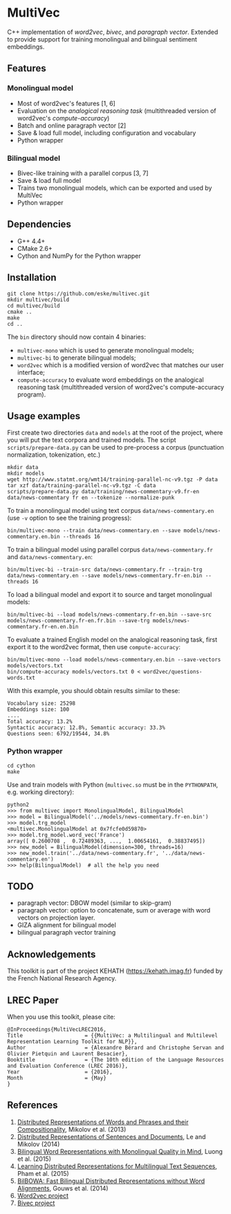 # MultiVec
C++ implementation of *word2vec*, *bivec*, and *paragraph vector*. Extended to provide support for training monolingual and bilingual sentiment embeddings.

## Features

### Monolingual model
* Most of word2vec's features [1, 6]
* Evaluation on the *analogical reasoning task* (multithreaded version of word2vec's *compute-accuracy*)
* Batch and online paragraph vector [2]
* Save & load full model, including configuration and vocabulary
* Python wrapper

### Bilingual model
* Bivec-like training with a parallel corpus [3, 7]
* Save & load full model
* Trains two monolingual models, which can be exported and used by MultiVec
* Python wrapper

## Dependencies
* G++ 4.4+
* CMake 2.6+
* Cython and NumPy for the Python wrapper

## Installation

    git clone https://github.com/eske/multivec.git
    mkdir multivec/build
    cd multivec/build
    cmake ..
    make
    cd ..

The `bin` directory should now contain 4 binaries:
* `multivec-mono` which is used to generate monolingual models;
* `multivec-bi` to generate bilingual models;
* `word2vec` which is a modified version of word2vec that matches our user interface;
* `compute-accuracy` to evaluate word embeddings on the analogical reasoning task (multithreaded version of word2vec's compute-accuracy program).

## Usage examples
First create two directories `data` and `models` at the root of the project, where you will put the text corpora and trained models.
The script `scripts/prepare-data.py` can be used to pre-process a corpus (punctuation normalization, tokenization, etc.)

    mkdir data
    mkdir models
    wget http://www.statmt.org/wmt14/training-parallel-nc-v9.tgz -P data
    tar xzf data/training-parallel-nc-v9.tgz -C data
    scripts/prepare-data.py data/training/news-commentary-v9.fr-en data/news-commentary fr en --tokenize --normalize-punk

To train a monolingual model using text corpus `data/news-commentary.en` (use `-v` option to see the training progress):

    bin/multivec-mono --train data/news-commentary.en --save models/news-commentary.en.bin --threads 16

To train a bilingual model using parallel corpus `data/news-commentary.fr` and `data/news-commentary.en`:

    bin/multivec-bi --train-src data/news-commentary.fr --train-trg data/news-commentary.en --save models/news-commentary.fr-en.bin --threads 16

To load a bilingual model and export it to source and target monolingual models:

    bin/multivec-bi --load models/news-commentary.fr-en.bin --save-src models/news-commentary.fr-en.fr.bin --save-trg models/news-commentary.fr-en.en.bin

To evaluate a trained English model on the analogical reasoning task, first export it to the word2vec format, then use `compute-accuracy`:

    bin/multivec-mono --load models/news-commentary.en.bin --save-vectors models/vectors.txt
    bin/compute-accuracy models/vectors.txt 0 < word2vec/questions-words.txt

With this example, you should obtain results similar to these:

    Vocabulary size: 25298
    Embeddings size: 100
    ....
    Total accuracy: 13.2%
    Syntactic accuracy: 12.8%, Semantic accuracy: 33.3%
    Questions seen: 6792/19544, 34.8%

### Python wrapper

    cd cython
    make

Use and train models with Python (`multivec.so` must be in the `PYTHONPATH`, e.g. working directory):

    python2
    >>> from multivec import MonolingualModel, BilingualModel
    >>> model = BilingualModel('../models/news-commentary.fr-en.bin')
    >>> model.trg_model
    <multivec.MonolingualModel at 0x7fcfe0d59870>
    >>> model.trg_model.word_vec('France')
    array([ 0.2600708 ,  0.72489363, ...,  1.00654161,  0.38837495])
    >>> new_model = BilingualModel(dimension=300, threads=16)
    >>> new_model.train('../data/news-commentary.fr', '../data/news-commentary.en')
    >>> help(BilingualModel)  # all the help you need

## TODO
* paragraph vector: DBOW model (similar to skip-gram)
* paragraph vector: option to concatenate, sum or average with word vectors on projection layer.
* GIZA alignment for bilingual model
* bilingual paragraph vector training

## Acknowledgements

This toolkit is part of the project KEHATH (https://kehath.imag.fr) funded by the French National Research Agency.

## LREC Paper

When you use this toolkit, please cite:

    @InProceedings{MultiVecLREC2016,
    Title                    = {{MultiVec: a Multilingual and Multilevel Representation Learning Toolkit for NLP}},
    Author                   = {Alexandre Bérard and Christophe Servan and Olivier Pietquin and Laurent Besacier},
    Booktitle                = {The 10th edition of the Language Resources and Evaluation Conference (LREC 2016)},
    Year                     = {2016},
    Month                    = {May}
    }

## References
1. [Distributed Representations of Words and Phrases and their Compositionality](http://arxiv.org/abs/1310.4546), Mikolov et al. (2013)
2. [Distributed Representations of Sentences and Documents](http://arxiv.org/abs/1405.4053), Le and Mikolov (2014)
3. [Bilingual Word Representations with Monolingual Quality in Mind](http://stanford.edu/~lmthang/bivec/), Luong et al. (2015)
4. [Learning Distributed Representations for Multilingual Text Sequences](http://www.aclweb.org/anthology/W15-1512), Pham et al. (2015)
5. [BilBOWA: Fast Bilingual Distributed Representations without Word Alignments](http://arxiv.org/abs/1410.2455), Gouws et al. (2014)
6. [Word2vec project](https://code.google.com/p/word2vec/)
7. [Bivec project](http://stanford.edu/~lmthang/bivec/)
